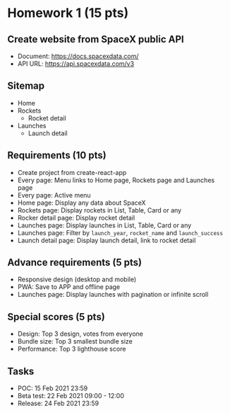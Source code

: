 # Homework 1 (15 pts)

## Create website from SpaceX public API
- Document: https://docs.spacexdata.com/
- API URL: https://api.spacexdata.com/v3

## Sitemap
- Home
- Rockets
  - Rocket detail
- Launches
  - Launch detail

## Requirements (10 pts)
- Create project from create-react-app
- Every page: Menu links to Home page, Rockets page and Launches page
- Every page: Active menu
- Home page: Display any data about SpaceX
- Rockets page: Display rockets in List, Table, Card or any
- Rocker detail page: Display rocket detail
- Launches page: Display launches in List, Table, Card or any
- Launches page: Filter by `launch_year`, `rocket_name` and `launch_success`
- Launch detail page: Display launch detail, link to rocket detail

## Advance requirements (5 pts)
- Responsive design (desktop and mobile)
- PWA: Save to APP and offline page
- Launches page: Display launches with pagination or infinite scroll

## Special scores (5 pts)
- Design: Top 3 design, votes from everyone
- Bundle size: Top 3 smallest bundle size
- Performance: Top 3 lighthouse score

## Tasks
- POC: 15 Feb 2021 23:59
- Beta test: 22 Feb 2021 09:00 - 12:00
- Release: 24 Feb 2021 23:59
